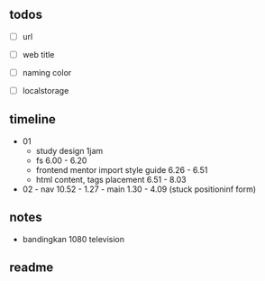 ## todos
- [ ] url
- [ ] web title

- [ ] naming color
- [ ] localstorage

## timeline
- 01
     - study design 1jam
     - fs 6.00 - 6.20
     - frontend mentor import style guide 6.26 - 6.51
     - html content, tags placement 6.51 - 8.03
- 02
      - nav 10.52 - 1.27
      - main 1.30 - 4.09 (stuck positioninf form)

## notes
- bandingkan 1080 television

## readme
